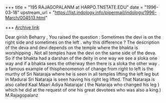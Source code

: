 +++
title = "195 RAJAGOPALANM at HARPO.TNSTATE.EDU"
date = "1996-03-18"
upstream_url = "https://list.indology.info/pipermail/indology/1996-March/004513.html"

+++
[Archive link](https://list.indology.info/pipermail/indology/1996-March/004513.html)

Dear girish  Beharry ,
You raised the question : Sometimes the devi is on the right side and
sometimes on the left . why this difference ?   The description of the
deva and devi depends on the temple where the bhakta is worshipping .
Not all temples have the devi on the same side of the deva. So if the bhakta
had a darshan of the deity in one way we see a sloka one way and if
a bhakta sees  the otherway then  there is a sloka the other way .
a famous example of thisphenomenon of change from right to left
is the murthy of Sri Nataraja where he is seen in all temples lifting 
the left leg but in Madurai Sri Nataraja is seen having his right leg lifted.
That Nataraja is also called  Kaal Maari Adiya Natarajar ( the Nataraja
who changed his leg ) which he did at the request of one his
great devotees who was also a king.)  M.Rajagopalanz




